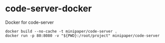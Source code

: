 # code-server-docker
Docker for code-server

```
docker build --no-cache -t minipaper/code-server .
docker run -p 80:8080 -v "${PWD}:/root/project" minipaper/code-server
```
